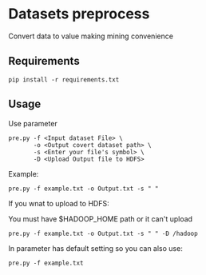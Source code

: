 # Datasets preprocess

Convert data to value making mining convenience

## Requirements

	pip install -r requirements.txt

## Usage

Use parameter

	pre.py -f <Input dataset File> \
		   -o <Output covert dataset path> \
		   -s <Enter your file's symbol> \
		   -D <Upload Output file to HDFS>

Example:
	
	pre.py -f example.txt -o Output.txt -s " "

If you wnat to upload to HDFS:

You must have $HADOOP_HOME path or it can't upload 

	pre.py -f example.txt -o Output.txt -s " " -D /hadoop 

In parameter has default setting so you can also use:

	pre.py -f example.txt



